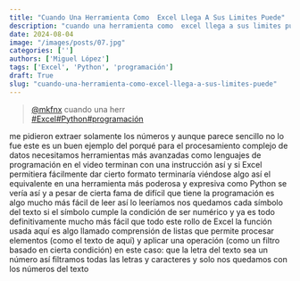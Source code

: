 ```yaml
---
title: "Cuando Una Herramienta Como  Excel Llega A Sus Limites Puede"
description: "cuando una herramienta como  excel llega a sus limites puede"
date: 2024-08-04
image: "/images/posts/07.jpg"
categories: ['']
authors: ['Miguel López']
tags: ['Excel', 'Python', 'programación']
draft: True
slug: "cuando-una-herramienta-como-excel-llega-a-sus-limites-puede"
---
```


<blockquote class="tiktok-embed" cite="{https://www.tiktok.com/@mkfnx/video/7280690250756885766}" data-video-id="7280690250756885766" style="max-width: 605px;min-width: 325px;" > <section> <a target="_blank" title="@mkfnx" href="https://www.tiktok.com/@mkfnx?refer=embed">@mkfnx</a> cuando una herr </section> <a title="Excel" target="_blank" href="https://www.tiktok.com/tag/Excel?refer=embed">#Excel</a><a title="Python" target="_blank" href="https://www.tiktok.com/tag/Python?refer=embed">#Python</a><a title="programación" target="_blank" href="https://www.tiktok.com/tag/programación?refer=embed">#programación</a> </blockquote> <script async src="https://www.tiktok.com/embed.js"></script>

me pidieron extraer solamente los números y aunque parece sencillo no lo fue este es un buen ejemplo del porqué para el procesamiento complejo de datos necesitamos herramientas más avanzadas como lenguajes de programación en el video terminan con una instrucción así y si Excel permitiera fácilmente dar cierto formato terminaría viéndose algo así el equivalente en una herramienta más poderosa y expresiva como Python se vería así y a pesar de cierta fama de difícil que tiene la programación es algo mucho más fácil de leer así lo leeríamos nos quedamos cada símbolo del texto si el símbolo cumple la condición de ser numérico y ya es todo definitivamente mucho más fácil que todo este rollo de Excel la función usada aquí es algo llamado comprensión de listas que permite procesar elementos (como el texto de aquí) y aplicar una operación (como un filtro basado en cierta condición) en este caso: que la letra del texto sea un número así filtramos todas las letras y caracteres y solo nos quedamos con los números del texto 